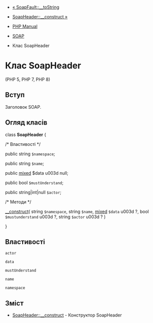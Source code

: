 - [« SoapFault::\_\_toString](soapfault.tostring.md)
- [SoapHeader::\_\_construct »](soapheader.construct.md)

- [PHP Manual](index.md)
- [SOAP](book.soap.md)
- Клас SoapHeader

# Клас SoapHeader

(PHP 5, PHP 7, PHP 8)

## Вступ

Заголовок SOAP.

## Огляд класів

class **SoapHeader** {

/\* Властивості \*/

public string `$namespace`;

public string `$name`;

public
[mixed](language.types.declarations.md#language.types.declarations.mixed)
$data u003d null;

public bool `$mustUnderstand`;

public string\|int\|null `$actor`;

/\* Методи \*/

[\_\_construct](soapheader.construct.md)(
string `$namespace`,
string `$name`,
[mixed](language.types.declarations.md#language.types.declarations.mixed)
`$data` u003d ?,
bool `$mustunderstand` u003d ?,
string `$actor` u003d ?
)

}

## Властивості

`actor`

`data`

`mustUnderstand`

`name`

`namespace`

## Зміст

- [SoapHeader::\_\_construct](soapheader.construct.md) - Конструктор
SoapHeader
